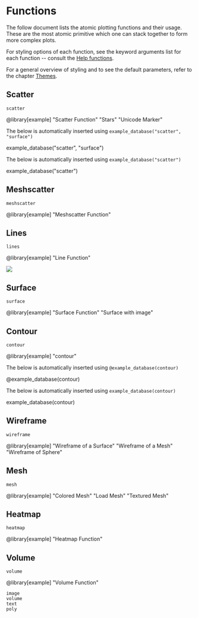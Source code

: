 # Functions

The follow document lists the atomic plotting functions and their usage.
These are the most atomic primitive which one can stack together to form more complex plots.

For styling options of each function, see the keyword arguments list for each function -- consult the [Help functions](@ref).

For a general overview of styling and to see the default parameters, refer to the chapter [Themes](@ref).



## Scatter

```@docs
scatter
```

@library[example] "Scatter Function" "Stars" "Unicode Marker"

The below is automatically inserted using `example_database("scatter", "surface")`

example_database("scatter", "surface")

The below is automatically inserted using `example_database("scatter")`

example_database("scatter")


## Meshscatter

```@docs
meshscatter
```

@library[example] "Meshscatter Function"


## Lines

```@docs
lines
```

@library[example] "Line Function"

![](lines.png)


## Surface

```@docs
surface
```

@library[example] "Surface Function" "Surface with image"

## Contour

```@docs
contour
```

@library[example] "contour"

The below is automatically inserted using `@example_database(contour)`

@example_database(contour)

The below is automatically inserted using `example_database(contour)`

example_database(contour)

## Wireframe

```@docs
wireframe
```

@library[example] "Wireframe of a Surface" "Wireframe of a Mesh" "Wireframe of Sphere"


## Mesh

```@docs
mesh
```


@library[example] "Colored Mesh" "Load Mesh" "Textured Mesh"


## Heatmap

```@docs
heatmap
```

@library[example] "Heatmap Function"


## Volume

```@docs
volume

```

@library[example] "Volume Function"


```
image
volume
text
poly
```
